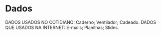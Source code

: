 # Dados

DADOS USADOS NO COTIDIANO:
Caderno;
Ventilador;
Cadeado.
DADOS QUE USADOS NA INTERNET:
E-mails;
Planilhas;
Slides.
